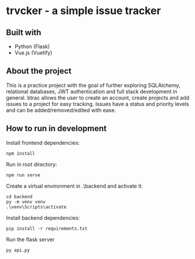 # trvcker - a simple issue tracker

## Built with

- Python (Flask)
- Vue.js (Vuetify)


## About the project

This is a practice project with the goal of further exploring SQLAlchemy, relational databases, JWT authentication and full stack development in general.  btrac allows the user to create an account, create projects and add issues to a project for easy tracking. Issues have a status and priority levels and can be added/removed/edited with ease.

## How to run in development

Install frontend dependencies:
```
npm install
```
Run in root directory:
```
npm run serve
```

Create a virtual environment in .\backend and activate it:
```
cd backend
py -m venv venv
.\venv\Scripts\activate
```
Install backend dependencies:
```
pip install -r requirements.txt
```
Run the flask server
```python
py api.py
```
